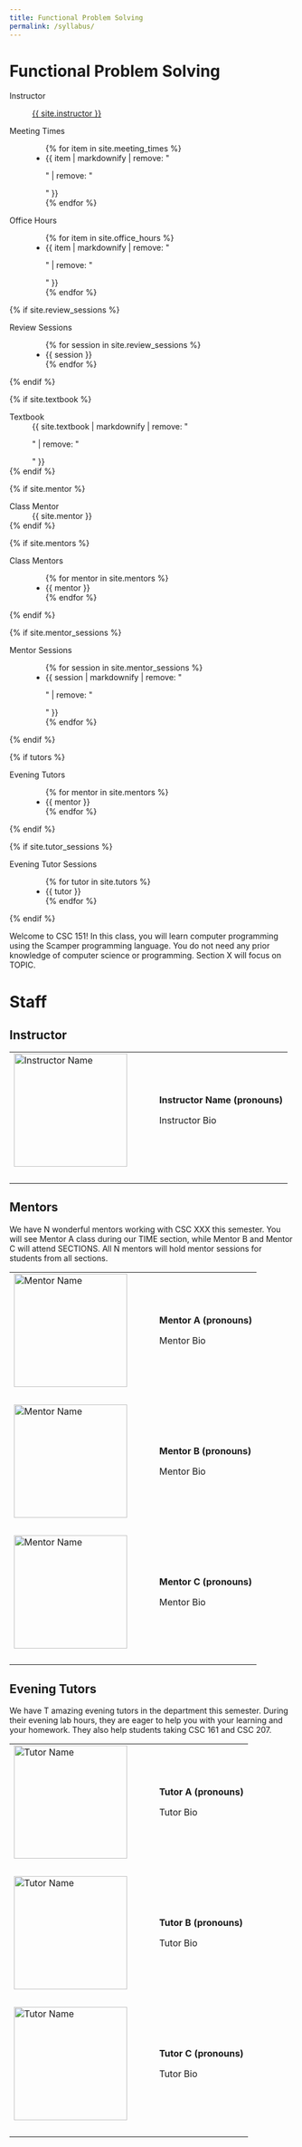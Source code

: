 ```yaml
---
title: Functional Problem Solving
permalink: /syllabus/
---
```

# Functional Problem Solving

<dl class="dl-horizontal">
  <dt>Instructor</dt>
  <dd>
    <p><a href="{{ site.instructor_homepage }}">{{ site.instructor }}</a></p>
  </dd>

  <dt>Meeting Times</dt>
  <dd>
    <ul class="list-unstyled">
      {% for item in site.meeting_times %}
        <li>{{ item | markdownify | remove: "<p>" | remove: "</p>" }}</li>
      {% endfor %}
    </ul>
  </dd>

  <dt>Office Hours</dt>
  <dd>
    <ul class="list-unstyled">
      {% for item in site.office_hours %}
        <li>{{ item | markdownify | remove: "<p>" | remove: "</p>" }}</li>
      {% endfor %}
    </ul>
  </dd>

  {% if site.review_sessions %}
    <dt>Review Sessions</dt>
    <dd>
      <ul class="list-unstyled">
        {% for session in site.review_sessions %}
          <li>{{ session }}</li>
        {% endfor %}
      </ul>
    </dd>
  {% endif %}

  {% if site.textbook %}
    <dt>Textbook</dt>
    <dd>
      {{ site.textbook | markdownify | remove: "<p>" | remove: "</p>" }}
    </dd>
  {% endif %}

  {% if site.mentor %}
    <dt>Class Mentor</dt>
    <dd>{{ site.mentor }}</dd>
  {% endif %}

  {% if site.mentors %}
    <dt>Class Mentors</dt>
    <dd>
      <ul class="list-unstyled">
        {% for mentor in site.mentors %}
          <li>{{ mentor }}</li>
        {% endfor %}
      </ul>
    </dd>
  {% endif %}

  {% if site.mentor_sessions %}
    <dt>Mentor Sessions</dt>
    <dd>
      <ul class="list-unstyled">
        {% for session in site.mentor_sessions %}
          <li>{{ session | markdownify | remove: "<p>" | remove: "</p>" }}</li>
        {% endfor %}
      </ul>
    </dd>
  {% endif %}

  {% if tutors %}
    <dt>Evening Tutors</dt>
    <dd>
      <ul class="list-unstyled">
        {% for mentor in site.mentors %}
          <li>{{ mentor }}</li>
        {% endfor %}
      </ul>
    </dd>
  {% endif %}

{% if site.tutor_sessions %}
    <dt>Evening Tutor Sessions</dt>
    <dd>
      <ul class="list-unstyled">
        {% for tutor in site.tutors %}
          <li>{{ tutor }}</li>
        {% endfor %}
      </ul>
    </dd>
  {% endif %}
</dl>

Welcome to CSC 151! In this class, you will learn computer programming using the Scamper programming language. You do not need any prior knowledge of computer science or programming. Section X will focus on TOPIC.

# Staff



## Instructor

<table>
  <tr> 
    <td>
      <img src="images/instructor.jpg" alt="Instructor Name" width="200"/> 
    </td>
    <td width="25"></td>
    <td> 
      <p><b>Instructor Name (pronouns)</b></p>
      <p>Instructor Bio</p>
    </td>
  </tr>
  <tr height="25"></tr>
</table>


## Mentors

We have N wonderful mentors working with CSC XXX this semester. You will see Mentor A class during our TIME section, while Mentor B and Mentor C will attend SECTIONS. All N mentors will hold mentor sessions for students from all sections.

<table>
  <tr>
    <td>
      <img src="images/mentorA.jpg" alt="Mentor Name" width="200"/>
    </td>
    <td width="25"></td>
    <td>
      <p><b>Mentor A (pronouns)</b></p>
      <p>Mentor Bio</p>
    </td>
  </tr>
  <tr height="25"></tr>

  <tr>
    <td>
      <img src="images/mentorB.jpg" alt="Mentor Name" width="200"/>
    </td>
    <td width="25"></td>
    <td>
      <p><b>Mentor B (pronouns)</b></p>
      <p>Mentor Bio</p>
    </td>
  </tr>
  <tr height="25"></tr>

  <tr>
    <td>
      <img src="images/mentorC.jpg" alt="Mentor Name" width="200"/>
    </td>
    <td width="25"></td>
    <td>
      <p><b>Mentor C (pronouns)</b></p>
      <p>Mentor Bio</p>
    </td>
  </tr>
  <tr height="25"></tr>

</table>


## Evening Tutors

We have T amazing evening tutors in the department this semester. During their evening lab hours, they are eager to help you with your learning and your homework. They also help students taking CSC 161 and CSC 207.

<table>
  <tr>
    <td>
      <img src="images/tutorA.jpg" alt="Tutor Name" width="200"/>
    </td>
    <td width="25"></td>
    <td>
      <p><b>Tutor A (pronouns)</b></p>
      <p>Tutor Bio</p>
    </td>
  </tr>
  <tr height="25"></tr>

  <tr>
    <td>
      <img src="images/tutorB.jpg" alt="Tutor Name" width="200"/>
    </td>
    <td width="25"></td>
    <td>
      <p><b>Tutor B (pronouns)</b></p>
      <p>Tutor Bio</p>
    </td>
  </tr>
  <tr height="25"></tr>

  <tr>
    <td>
      <img src="images/tutorC.jpg" alt="Tutor Name" width="200"/>
    </td>
    <td width="25"></td>
    <td>
      <p><b>Tutor C (pronouns)</b></p>
      <p>Tutor Bio</p>
    </td>
  </tr>
  <tr height="25"></tr>

</table>
